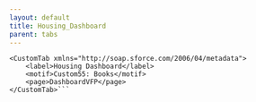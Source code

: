 ```yaml
---
layout: default
title: Housing_Dashboard
parent: tabs
---
```


```<?xml version="1.0" encoding="UTF-8"?>
<CustomTab xmlns="http://soap.sforce.com/2006/04/metadata">
    <label>Housing Dashboard</label>
    <motif>Custom55: Books</motif>
    <page>DashboardVFP</page>
</CustomTab>```
